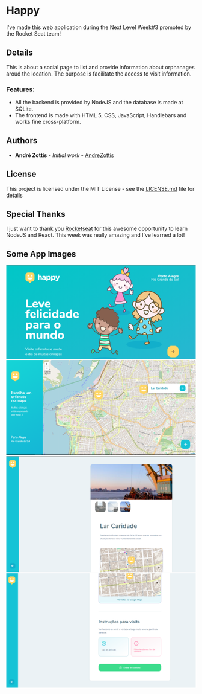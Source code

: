 # Happy
I've made this web application during the Next Level Week#3 promoted by the Rocket Seat team! 

## Details
This is about a social page to list and provide information about orphanages aroud the location. The purpose is facilitate the access to visit information.

 ### Features:
 - All the backend is provided by NodeJS and the database is made at SQLite.
 - The frontend is made with HTML 5, CSS, JavaScript, Handlebars and works fine cross-platform.

 
## Authors

* **André Zottis** - *Initial work* - [AndreZottis](https://github.com/andrezottis)

## License

This project is licensed under the MIT License - see the [LICENSE.md](LICENSE.md) file for details

## Special Thanks
I just want to thank you [Rocketseat](https://rocketseat.com.br) for this awesome opportunity to learn NodeJS and React. This week was really amazing and I've learned a lot!

## Some App Images

<img src="images/home.png" width="700">
<img src="images/listPlaces.png" width="700">
<img src="images/details1.png" width="700">
<img src="images/details2.png" width="700">

